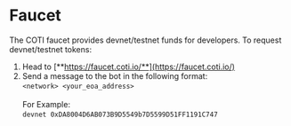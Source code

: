 # Faucet

The COTI faucet provides devnet/testnet funds for developers. To request devnet/testnet tokens:

1. Head to [**https://faucet.coti.io/**](https://faucet.coti.io/)
2. Send a message to the bot in the following format: \
   `<network> <your_eoa_address>`\
   \
   For Example:\
   `devnet 0xDA8004D6AB073B9D5549b7D5599D51FF1191C747`
